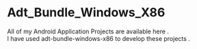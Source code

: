 # Adt_Bundle_Windows_X86
All   of   my   Android   Application   Projects   are   available   here  .   
I   have   used   adt-bundle-windows-x86   to   develop   these   projects   .
